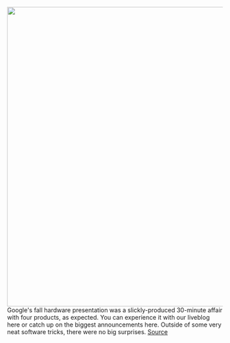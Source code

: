 <img src='https://cdn.vox-cdn.com/thumbor/5MP9mD02sTEKsUxe0AVsR4R8CPk=/0x0:1000x636/1200x800/filters:focal(622x244:782x404)/cdn.vox-cdn.com/uploads/chorus_image/image/67563364/Hi_Res___Pixel_4a_5G_and_Pixel_5.max_1000x1000.5.jpg' width='700px' /><br/>
Google's fall hardware presentation was a slickly-produced 30-minute affair with four products, as expected. You can experience it with our liveblog here or catch up on the biggest announcements here. Outside of some very neat software tricks, there were no big surprises.
<a href='https://www.theverge.com/2020/10/1/21496547/google-pixel-5-4a-5g-play-it-safe'> Source <a/>
